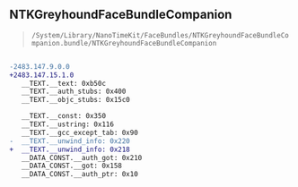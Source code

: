## NTKGreyhoundFaceBundleCompanion

> `/System/Library/NanoTimeKit/FaceBundles/NTKGreyhoundFaceBundleCompanion.bundle/NTKGreyhoundFaceBundleCompanion`

```diff

-2483.147.9.0.0
+2483.147.15.1.0
   __TEXT.__text: 0xb50c
   __TEXT.__auth_stubs: 0x400
   __TEXT.__objc_stubs: 0x15c0

   __TEXT.__const: 0x350
   __TEXT.__ustring: 0x116
   __TEXT.__gcc_except_tab: 0x90
-  __TEXT.__unwind_info: 0x220
+  __TEXT.__unwind_info: 0x218
   __DATA_CONST.__auth_got: 0x210
   __DATA_CONST.__got: 0x158
   __DATA_CONST.__auth_ptr: 0x10

```
